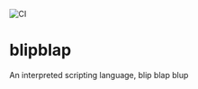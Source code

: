 ![CI](https://github.com/lseffer/blipblap/workflows/CI/badge.svg)

# blipblap
An interpreted scripting language, blip blap blup

